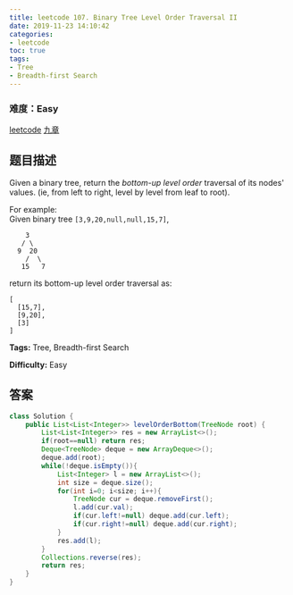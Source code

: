 ```yaml
---
title: leetcode 107. Binary Tree Level Order Traversal II
date: 2019-11-23 14:10:42
categories:
- leetcode
toc: true
tags:
- Tree
- Breadth-first Search
---
```

### 难度：Easy

<a href="https://leetcode.com/problems/binary-tree-level-order-traversal-ii/">leetcode</a>
<a href="https://www.jiuzhang.com/solution/binary-tree-level-order-traversal-ii/">九章</a>
## 题目描述
Given a binary tree, return the _bottom-up level order_ traversal of its
nodes' values. (ie, from left to right, level by level from leaf to root).

For example:  
Given binary tree `[3,9,20,null,null,15,7]`,  
        
        3
       / \
      9  20
        /  \
       15   7
    

return its bottom-up level order traversal as:  
        
    [
      [15,7],
      [9,20],
      [3]
    ]
    


**Tags:** Tree, Breadth-first Search

**Difficulty:** Easy
## 答案
<!--more-->
```java
class Solution {
    public List<List<Integer>> levelOrderBottom(TreeNode root) {
        List<List<Integer>> res = new ArrayList<>();
        if(root==null) return res;
        Deque<TreeNode> deque = new ArrayDeque<>();
        deque.add(root);
        while(!deque.isEmpty()){
            List<Integer> l = new ArrayList<>();
            int size = deque.size();
            for(int i=0; i<size; i++){
                TreeNode cur = deque.removeFirst();
                l.add(cur.val);
                if(cur.left!=null) deque.add(cur.left);
                if(cur.right!=null) deque.add(cur.right);
            }
            res.add(l);
        }
        Collections.reverse(res);
        return res;
    }
}
```

